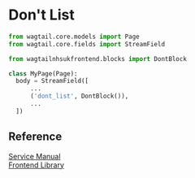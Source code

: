 # Don't List

```py
from wagtail.core.models import Page
from wagtail.core.fields import StreamField

from wagtailnhsukfrontend.blocks import DontBlock

class MyPage(Page):
  body = StreamField([
      ...
      ('dont_list', DontBlock()),
      ...
  ])
```
## Reference

[Service Manual](https://beta.nhs.uk/service-manual/styles-components-patterns/do-and-dont-list)  
[Frontend Library](https://github.com/nhsuk/nhsuk-frontend/tree/master/packages/components/do-dont-list)

